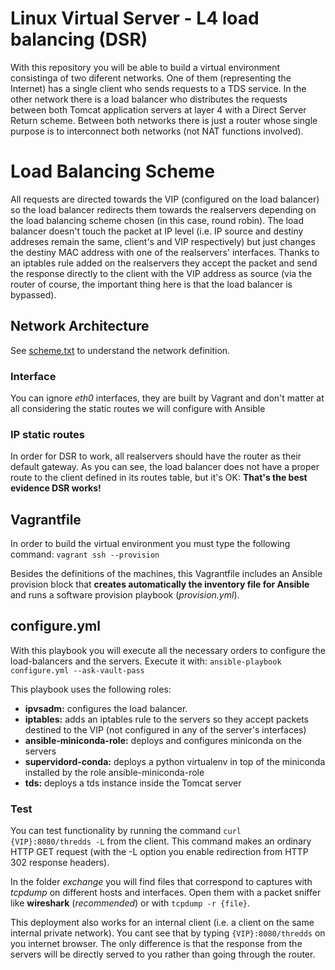 # Linux Virtual Server - L4 load balancing (DSR) #

With this repository you will be able to build a virtual environment consistinga of two diferent networks. One of them (representing the Internet) has a single client who sends requests to a TDS service. In the other network there is a load balancer who distributes the requests between both Tomcat application servers at layer 4 with a Direct Server Return scheme. Between both networks there is just a router whose single purpose is to interconnect both networks (not NAT functions involved).


# Load Balancing Scheme #
All requests are directed towards the VIP (configured on the load balancer) so the load balancer redirects them towards the realservers depending on the load balancing scheme chosen (in this case, round robin).
The load balancer doesn't touch the packet at IP level (i.e. IP source and destiny addreses remain the same, client's and VIP respectively) but just changes the destiny MAC address with one of the realservers' interfaces. Thanks to an iptables rule added on the realservers they accept the packet and send the response directly to the client with the VIP address as source (via the router of course, the important thing here is that the load balancer is bypassed).

## Network Architecture ##

See [scheme.txt](scheme.txt) to understand the network definition.


### Interface ###
You can ignore *eth0* interfaces, they are built by Vagrant and don't matter at all considering the static routes we will configure with Ansible

### IP static routes ###
In order for DSR to work, all realservers should have the router as their default gateway.
As you can see, the load balancer does not have a proper route to the client defined in its routes table, but it's OK: **That's the best evidence DSR works!**

## Vagrantfile ##
In order to build the virtual environment you must type the following command:
`vagrant ssh --provision`

Besides the definitions of the machines, this Vagrantfile includes an Ansible provision block that **creates automatically the inventory file for Ansible** and runs a software provision playbook (*provision.yml*).


## configure.yml ##

With this playbook you will execute all the necessary orders to configure the load-balancers and the servers. Execute it with:
`ansible-playbook configure.yml --ask-vault-pass`

This playbook uses the following roles:
* **ipvsadm:** configures the load balancer.
* **iptables:** adds an iptables rule to the servers so they accept packets destined to the VIP (not configured in any of the server's interfaces)
* **ansible-miniconda-role:** deploys and configures miniconda on the servers
* **supervidord-conda:** deploys a python virtualenv in top of the miniconda installed by the role ansible-miniconda-role
* **tds:** deploys a tds instance inside the Tomcat server

### Test ###
You can test functionality by running the command `curl {VIP}:8080/thredds -L` from the client. This command makes an ordinary HTTP GET request (with the -L option you enable redirection from HTTP 302 response headers).

In the folder *exchange* you will find files that correspond to captures with *tcpdump* on different hosts and interfaces. Open them with a packet sniffer like **wireshark** (*recommended*)  or with `tcpdump -r {file}`.

This deployment also works for an internal client (i.e. a client on the same internal private network). You cant see that by typing `{VIP}:8080/thredds` on you internet browser. The only difference is that the response from the servers will be directly served to you rather than going through the router.
